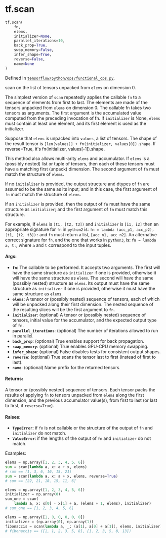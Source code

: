 <div itemscope itemtype="http://developers.google.com/ReferenceObject">
<meta itemprop="name" content="tf.scan" />
<meta itemprop="path" content="Stable" />
</div>

# tf.scan

``` python
tf.scan(
    fn,
    elems,
    initializer=None,
    parallel_iterations=10,
    back_prop=True,
    swap_memory=False,
    infer_shape=True,
    reverse=False,
    name=None
)
```



Defined in [`tensorflow/python/ops/functional_ops.py`](/code/stable/tensorflow/python/ops/functional_ops.py).

scan on the list of tensors unpacked from `elems` on dimension 0.

The simplest version of `scan` repeatedly applies the callable `fn` to a
sequence of elements from first to last. The elements are made of the tensors
unpacked from `elems` on dimension 0. The callable fn takes two tensors as
arguments. The first argument is the accumulated value computed from the
preceding invocation of fn. If `initializer` is None, `elems` must contain
at least one element, and its first element is used as the initializer.

Suppose that `elems` is unpacked into `values`, a list of tensors. The shape
of the result tensor is `[len(values)] + fn(initializer, values[0]).shape`.
If reverse=True, it's fn(initializer, values[-1]).shape.

This method also allows multi-arity `elems` and accumulator.  If `elems`
is a (possibly nested) list or tuple of tensors, then each of these tensors
must have a matching first (unpack) dimension.  The second argument of
`fn` must match the structure of `elems`.

If no `initializer` is provided, the output structure and dtypes of `fn`
are assumed to be the same as its input; and in this case, the first
argument of `fn` must match the structure of `elems`.

If an `initializer` is provided, then the output of `fn` must have the same
structure as `initializer`; and the first argument of `fn` must match
this structure.

For example, if `elems` is `(t1, [t2, t3])` and `initializer` is
`[i1, i2]` then an appropriate signature for `fn` in `python2` is:
`fn = lambda (acc_p1, acc_p2), (t1, [t2, t3]):` and `fn` must return a list,
`[acc_n1, acc_n2]`.  An alternative correct signature for `fn`, and the
 one that works in `python3`, is:
`fn = lambda a, t:`, where `a` and `t` correspond to the input tuples.

#### Args:

* <b>`fn`</b>: The callable to be performed.  It accepts two arguments.  The first
    will have the same structure as `initializer` if one is provided,
    otherwise it will have the same structure as `elems`.  The second
    will have the same (possibly nested) structure as `elems`.  Its output
    must have the same structure as `initializer` if one is provided,
    otherwise it must have the same structure as `elems`.
* <b>`elems`</b>: A tensor or (possibly nested) sequence of tensors, each of which
    will be unpacked along their first dimension.  The nested sequence
    of the resulting slices will be the first argument to `fn`.
* <b>`initializer`</b>: (optional) A tensor or (possibly nested) sequence of tensors,
    initial value for the accumulator, and the expected output type of `fn`.
* <b>`parallel_iterations`</b>: (optional) The number of iterations allowed to run
    in parallel.
* <b>`back_prop`</b>: (optional) True enables support for back propagation.
* <b>`swap_memory`</b>: (optional) True enables GPU-CPU memory swapping.
* <b>`infer_shape`</b>: (optional) False disables tests for consistent output shapes.
* <b>`reverse`</b>: (optional) True scans the tensor last to first (instead of first
    to last).
* <b>`name`</b>: (optional) Name prefix for the returned tensors.


#### Returns:

A tensor or (possibly nested) sequence of tensors.  Each tensor packs the
results of applying `fn` to tensors unpacked from `elems` along the first
dimension, and the previous accumulator value(s), from first to last (or
last to first, if `reverse=True`).


#### Raises:

* <b>`TypeError`</b>: if `fn` is not callable or the structure of the output of
    `fn` and `initializer` do not match.
* <b>`ValueError`</b>: if the lengths of the output of `fn` and `initializer`
    do not match.

Examples:
  ```python
  elems = np.array([1, 2, 3, 4, 5, 6])
  sum = scan(lambda a, x: a + x, elems)
  # sum == [1, 3, 6, 10, 15, 21]
  sum = scan(lambda a, x: a + x, elems, reverse=True)
  # sum == [22, 21, 18, 15, 11, 6]
  ```

  ```python
  elems = np.array([1, 2, 3, 4, 5, 6])
  initializer = np.array(0)
  sum_one = scan(
      lambda a, x: x[0] - x[1] + a, (elems + 1, elems), initializer)
  # sum_one == [1, 2, 3, 4, 5, 6]
  ```

  ```python
  elems = np.array([1, 0, 0, 0, 0, 0])
  initializer = (np.array(0), np.array(1))
  fibonaccis = scan(lambda a, _: (a[1], a[0] + a[1]), elems, initializer)
  # fibonaccis == ([1, 1, 2, 3, 5, 8], [1, 2, 3, 5, 8, 13])
  ```